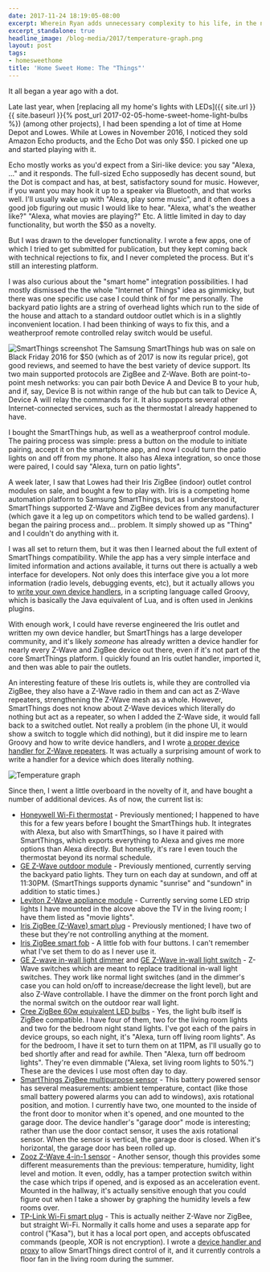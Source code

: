 ```yaml
---
date: 2017-11-24 18:19:05-08:00
excerpt: Wherein Ryan adds unnecessary complexity to his life, in the name of simplicity
excerpt_standalone: true
headline_image: /blog-media/2017/temperature-graph.png
layout: post
tags:
- homesweethome
title: 'Home Sweet Home: The "Things"'
---
```

It all began a year ago with a dot.

Late last year, when [replacing all my home's lights with LEDs]({{ site.url }}{{ site.baseurl }}{% post_url 2017-02-05-home-sweet-home-light-bulbs %}) (among other projects), I had been spending a lot of time at Home Depot and Lowes.  While at Lowes in November 2016, I noticed they sold Amazon Echo products, and the Echo Dot was only $50.  I picked one up and started playing with it.

Echo mostly works as you'd expect from a Siri-like device: you say "Alexa, ..." and it responds.  The full-sized Echo supposedly has decent sound, but the Dot is compact and has, at best, satisfactory sound for music.  However, if you want you may hook it up to a speaker via Bluetooth, and that works well.  I'll usually wake up with "Alexa, play some music", and it often does a good job figuring out music I would like to hear.  "Alexa, what's the weather like?"  "Alexa, what movies are playing?"  Etc.  A little limited in day to day functionality, but worth the $50 as a novelty.

But I was drawn to the developer functionality.  I wrote a few apps, one of which I tried to get submitted for publication, but they kept coming back with technical rejections to fix, and I never completed the process.  But it's still an interesting platform.

I was also curious about the "smart home" integration possibilities.  I had mostly dismissed the the whole "Internet of Things" idea as gimmicky, but there was one specific use case I could think of for me personally.  The backyard patio lights are a string of overhead lights which run to the side of the house and attach to a standard outdoor outlet which is in a slightly inconvenient location.  I had been thinking of ways to fix this, and a weatherproof remote controlled relay switch would be useful.

<img src="{{ site.url }}{{ site.baseurl }}/blog-media/2017/smartthings-screenshot.png" alt="SmartThings screenshot" class="img-responsive img-rounded img-md pull-right">
The Samsung SmartThings hub was on sale on Black Friday 2016 for $50 (which as of 2017 is now its regular price), got good reviews, and seemed to have the best variety of device support.  Its two main supported protocols are ZigBee and Z-Wave.  Both are point-to-point mesh networks: you can pair both Device A and Device B to your hub, and if, say, Device B is not within range of the hub but can talk to Device A, Device A will relay the commands for it.  It also supports several other Internet-connected services, such as the thermostat I already happened to have.

I bought the SmartThings hub, as well as a weatherproof control module.  The pairing process was simple: press a button on the module to initiate pairing, accept it on the smartphone app, and now I could turn the patio lights on and off from my phone.  It also has Alexa integration, so once those were paired, I could say "Alexa, turn on patio lights".

A week later, I saw that Lowes had their Iris ZigBee (indoor) outlet control modules on sale, and bought a few to play with.  Iris is a competing home automation platform to Samsung SmartThings, but as I understood it, SmartThings supported Z-Wave and ZigBee devices from any manufacturer (which gave it a leg up on competitors which tend to be walled gardens).  I began the pairing process and... problem.  It simply showed up as "Thing" and I couldn't do anything with it.

I was all set to return them, but it was then I learned about the full extent of SmartThings compatibility.  While the app has a very simple interface and limited information and actions available, it turns out there is actually a web interface for developers.  Not only does this interface give you a lot more information (radio levels, debugging events, etc), but it actually allows you to [write your own device handlers](https://github.com/SmartThingsCommunity/SmartThingsPublic/blob/master/devicetypes/smartthings/zwave-switch.src/zwave-switch.groovy), in a scripting language called Groovy, which is basically the Java equivalent of Lua, and is often used in Jenkins plugins.

With enough work, I could have reverse engineered the Iris outlet and written my own device handler, but SmartThings has a large developer community, and it's likely *someone* has already written a device handler for nearly every Z-Wave and ZigBee device out there, even if it's not part of the core SmartThings platform.  I quickly found an Iris outlet handler, imported it, and then was able to pair the outlets.

An interesting feature of these Iris outlets is, while they are controlled via ZigBee, they also have a Z-Wave radio in them and can act as Z-Wave repeaters, strengthening the Z-Wave mesh as a whole.  However, SmartThings does not know about Z-Wave devices which literally do nothing but act as a repeater, so when I added the Z-Wave side, it would fall back to a switched outlet.  Not really a problem (in the phone UI, it would show a switch to toggle which did nothing), but it did inspire me to learn Groovy and how to write device handlers, and I wrote [a proper device handler for Z-Wave repeaters](https://github.com/rfinnie/smartthings/tree/main/devicetypes/rfinnie/zwave-repeater.src).  It was actually a surprising amount of work to write a handler for a device which does literally nothing.

<img src="{{ site.url }}{{ site.baseurl }}/blog-media/2017/temperature-graph.png" alt="Temperature graph" class="img-responsive img-rounded img-lg">

Since then, I went a little overboard in the novelty of it, and have bought a number of additional devices.  As of now, the current list is:

* [Honeywell Wi-Fi thermostat](https://www.amazon.com/Honeywell-TH6320WF1005-Wi-Fi-Focus-Thermostat/dp/B00B0W070K) - Previously mentioned; I happened to have this for a few years before I bought the SmartThings hub.  It integrates with Alexa, but also with SmartThings, so I have it paired with SmartThings, which exports everything to Alexa and gives me more options than Alexa directly.  But honestly, it's rare I even touch the thermostat beyond its normal schedule.
* [GE Z-Wave outdoor module](https://www.amazon.com/GE-Wireless-Lighting-Control-12720/dp/B0013V8K3O) - Previously mentioned, currently serving the backyard patio lights.  They turn on each day at sundown, and off at 11:30PM.  (SmartThings supports dynamic "sunrise" and "sundown" in addition to static times.)
* [Leviton Z-Wave appliance module](http://home.leviton.com/products/z-wave-universal-plug-in-appliance-module/) - Currently serving some LED strip lights I have mounted in the alcove above the TV in the living room; I have them listed as "movie lights".
* [Iris ZigBee (Z-Wave) smart plug](https://www.lowes.com/pd/Iris-120-Volt-White-Smart-Plug/999925330) - Previously mentioned; I have two of these but they're not controlling anything at the moment.
* [Iris ZigBee smart fob](https://www.lowes.com/pd/Iris-Next-Gen-White-Wireless-Home-Automation-Fob/999925322) - A little fob with four buttons.  I can't remember what I've set them to do as I never use it.
* [GE Z-wave in-wall light dimmer](https://www.amazon.com/New-Model-Wireless-Lighting-Wall/dp/B01MUCZA1C) and [GE Z-Wave in-wall light switch](https://www.amazon.com/GE-Wireless-Lighting-Control-14291/dp/B01M1AHC3R) - Z-Wave switches which are meant to replace traditional in-wall light switches.  They work like normal light switches (and in the dimmer's case you can hold on/off to increase/decrease the light level), but are also Z-Wave controllable.  I have the dimmer on the front porch light and the normal switch on the outdoor rear wall light.
* [Cree ZigBee 60w equivalent LED bulbs](http://creebulb.com/connected-60-watt-replacement-soft-white) - Yes, the light bulb itself is ZigBee compatible.  I have four of them, two for the living room lights and two for the bedroom night stand lights.  I've got each of the pairs in device groups, so each night, it's "Alexa, turn off living room lights".  As for the bedroom, I have it set to turn them on at 11PM, as I'll usually go to bed shortly after and read for awhile.  Then "Alexa, turn off bedroom lights".  They're even dimmable ("Alexa, set living room lights to 50%.")  These are the devices I use most often day to day.
* [SmartThings ZigBee multipurpose sensor](https://www.amazon.com/Samsung-SmartThings-F-SS-MULT-001-F-MLT-US-2-Multipurpose/dp/B0118RQW3W) - This battery powered sensor has several measurements: ambient temperature, contact (like those small battery powered alarms you can add to windows), axis rotational position, and motion.  I currently have two, one mounted to the inside of the front door to monitor when it's opened, and one mounted to the garage door.  The device handler's "garage door" mode is interesting; rather than use the door contact sensor, it uses the axis rotational sensor.  When the sensor is vertical, the garage door is closed.  When it's horizontal, the garage door has been rolled up.
* [Zooz Z-Wave 4-in-1 sensor](https://www.amazon.com/ZOOZ-Z-Wave-Sensor-temperature-humidity/dp/B01AKSO80O) - Another sensor, though this provides some different measurements than the previous: temperature, humidity, light level and motion.  It even, oddly, has a tamper protection switch within the case which trips if opened, and is exposed as an acceleration event.  Mounted in the hallway, it's actually sensitive enough that you could figure out when I take a shower by graphing the humidity levels a few rooms over.
* [TP-Link Wi-Fi smart plug](https://www.amazon.com/TP-Link-Required-Control-Anywhere-HS100/dp/B0178IC734) - This is actually neither Z-Wave nor ZigBee, but straight Wi-Fi.  Normally it calls home and uses a separate app for control ("Kasa"), but it has a local port open, and accepts obfuscated commands (people, XOR is not encryption).  I wrote a [device handler and proxy](https://github.com/rfinnie/smartthings/tree/main/devicetypes/rfinnie/tplink-hs100-lan-web-proxy.src) to allow SmartThings direct control of it, and it currently controls a floor fan in the living room during the summer.
